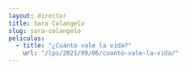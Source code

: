 ```yaml
---
layout: director
title: Sara Colangelo
slug: sara-colangelo
peliculas:
  - title: "¿Cuánto vale la vida?"
    url: "/lps/2021/09/06/cuanto-vale-la-vida/"
---
```

